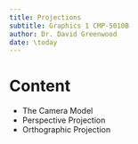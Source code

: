 ```yaml
---
title: Projections
subtitle: Graphics 1 CMP-5010B
author: Dr. David Greenwood
date: \today
---
```


# Content

- The Camera Model
- Perspective Projection
- Orthographic Projection
